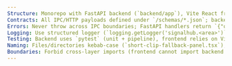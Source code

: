 ```yaml
---
Structure: Monorepo with FastAPI backend (`backend/app`), Vite React frontend (`frontend/src`), and Electron wrapper (`desktop/src`). Backend endpoints currently live in `backend/app/main.py`; new routers sit under `backend/app/api`. Frontend features belong in `frontend/src/features`. TODO: Replace this inferred map once `docs/docs__architecture__live-recording-longform.md` is restored.
Contracts: All IPC/HTTP payloads defined under `/schemas/*.json`; backend Pydantic models and frontend TS types auto-generated via `scripts/scaffold.ts` and must mark `extra='forbid'` / `as const` to lock structure.
Errors: Never throw across IPC boundaries; FastAPI handlers return `{"ok": false, "errorMessage": str}` on known failures and surface 5xx for unexpected conditions.
Logging: Use structured logger (`logging.getLogger('signalhub.<area>')`) with `{event, msg, fields}` payloads; frontend mirrors via `console.info` with tagged objects.
Testing: Backend uses `pytest` (unit + pipeline), frontend relies on Vitest/Jest-style unit tests and Playwright for E2E smoke; deterministic waits only (polling, fake timers) and no `sleep`.
Naming: Files/directories kebab-case (`short-clip-fallback-panel.tsx`), React components PascalCase, functions camelCase, Python modules snake_case, JSON keys camelCase unless persisted in DB.
Boundaries: Forbid cross-layer imports (frontend cannot import backend modules); avoid circular dependencies by routing through service interfaces; contracts shared only via generated artifacts under `frontend/src/contracts` and `backend/app/contracts`.
---
```

